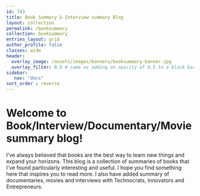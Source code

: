 ```yaml
---
id: 743    
title: Book Summary & Interview summary Blog
layout: collection
permalink: /booksummary
collection: booksummary
entries_layout: grid
author_profile: false
classes: wide
header:
  overlay_image: /assets/images/banners/booksummary-banner.jpg
  overlay_filter: 0.5 # same as adding an opacity of 0.5 to a black background
sidebar:
   nav: "docs"
sort_order : reverse   
---
```


# Welcome to Book/Interview/Documentary/Movie summary blog! 

I've always believed that books are the best way to learn new things and expand your horizons. This blog is a collection of summaries of books that I've found particularly interesting and useful. I hope you find something here that inspires you to read more. I also have added summary of documentaries, movies and interviews with Technocrats, Innovators and Entrepreneurs.



